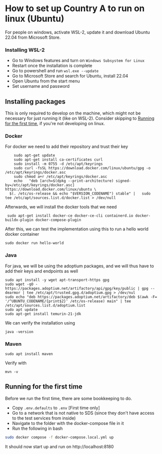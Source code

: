 ﻿# How to set up Country A to run on linux (Ubuntu)
For people on windows, activate WSL-2, update it and download Ubuntu 22.04 from Microsoft Store.
### Installing WSL-2
- Go to Windows features and turn on ``Windows Subsystem for Linux``
- Restart once the installation is complete
- Go to powershell and run ``wsl.exe --update``
- Go to Microsoft Store and search for Ubuntu, install 22.04
- Open Ubuntu from the start menu
- Set username and password
## Installing packages
This is only required to develop on the machine, which might not be necessary for just running it (like on WSL-2). Consider skipping to [Running for the first time](#running-for-the-first-time), if you're not developing on linux.
### Docker
For docker we need to add their repository and trust their key
```shell
    sudo apt-get update
    sudo apt-get install ca-certificates curl
    sudo install -m 0755 -d /etc/apt/keyrings
    sudo curl -fsSL https://download.docker.com/linux/ubuntu/gpg -o /etc/apt/keyrings/docker.asc
    sudo chmod a+r /etc/apt/keyrings/docker.asc
    echo   "deb [arch=$(dpkg --print-architecture) signed-by=/etc/apt/keyrings/docker.asc] https://download.docker.com/linux/ubuntu \
  $(. /etc/os-release && echo "$VERSION_CODENAME") stable" |   sudo tee /etc/apt/sources.list.d/docker.list > /dev/null
```
Afterwards, we will install the docker tools that we need
```shell
 sudo apt-get install docker-ce docker-ce-cli containerd.io docker-buildx-plugin docker-compose-plugin
```
After this, we can test the implementation using this to run a hello world docker container
```shell
sudo docker run hello-world
```
### Java
For java, we will be using the adoptium packages, and we will thus have to add their keys and endpoints as well
```shell
sudo apt install -y wget apt-transport-https gpg
sudo wget -qO - https://packages.adoptium.net/artifactory/api/gpg/key/public | gpg --dearmor | tee /etc/apt/trusted.gpg.d/adoptium.gpg > /dev/nul
sudo echo "deb https://packages.adoptium.net/artifactory/deb $(awk -F= '/^UBUNTU_CODENAME/{print$2}' /etc/os-release) main" | tee /etc/apt/sources.list.d/adoptium.list
sudo apt update
sudo apt-get install temurin-21-jdk
```
We can verify the installation using
```shell
java -version
```

### Maven
```shell
sudo apt install maven
```
Verify with
```shell
mvn -v
```


## Running for the first time
Before we run the first time, there are some bookkeeping to do.
- Copy ``.env.defaults`` to ``.env`` [First time only]
- Go to a network that is not native to SDS (since they don't have access to the test services from inside)
- Navigate to the folder with the docker-compose file in it
- Run the following in bash
```bash
sudo docker compose -f docker-compose.local.yml up
```
It should now start up and run on http://localhost:8180

